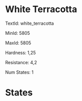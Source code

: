 # White Terracotta

TextId: white_terracotta

MinId: 5805

MaxId: 5805

Hardness: 1,25

Resistance: 4,2


Num States: 1

# States
```

```